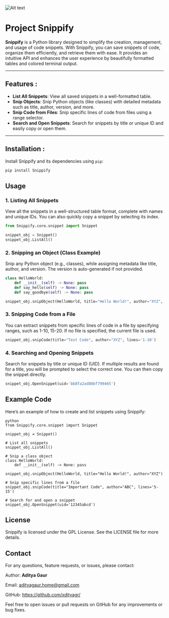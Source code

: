 ![Alt text](https://github.com/xdityagr/Snippify/blob/main/assets/banner-snippify.png?raw=true "Banner Image")

# Project Snippify

**Snippify** is a Python library designed to simplify the creation, management, and usage of code snippets. With Snippify, you can save snippets of code, organize them efficiently, and retrieve them with ease. It provides an intuitive API and enhances the user experience by beautifully formatted tables and colored terminal output.

---

## Features :

- **List All Snippets**: View all saved snippets in a well-formatted table.
- **Snip Objects**: Snip Python objects (like classes) with detailed metadata such as title, author, version, and more.
- **Snip Code from Files**: Snip specific lines of code from files using a range selector.
- **Search and Open Snippets**: Search for snippets by title or unique ID and easily copy or open them.

---

## Installation :

Install Snippify and its dependencies using `pip`:

```bash
pip install Snippify
```
## Usage

### 1. Listing All Snippets

View all the snippets in a well-structured table format, complete with names and unique IDs. You can also quickly copy a snippet by selecting its index.

```python
from Snippify.core.snippet import Snippet

snippet_obj = Snippet()
snippet_obj.ListAll()
```
### 2. Snipping an Object (Class Example)
Snip any Python object (e.g., classes), while assigning metadata like title, author, and version. The version is auto-generated if not provided.

```python
class HelloWorld:
    def __init__(self) -> None: pass
    def say_hello(self) -> None: pass
    def say_goodbye(self) -> None: pass

snippet_obj.snipObject(HelloWorld, title="Hello World!", author="XYZ", version='3.12.4')
```

### 3. Snipping Code from a File
You can extract snippets from specific lines of code in a file by specifying ranges, such as 1-10, 15-20. If no file is specified, the current file is used.

```python
snippet_obj.snipCode(title="Test Code", author="XYZ", lines='1-10')
```

### 4. Searching and Opening Snippets
Search for snippets by title or unique ID (UID). If multiple results are found for a title, you will be prompted to select the correct one. You can then copy the snippet directly.

```python
snippet_obj.OpenSnippet(uid='bb8fa2ad80bf799465')
```


## Example Code
Here’s an example of how to create and list snippets using Snippify:

```
python
from Snippify.core.snippet import Snippet

snippet_obj = Snippet()

# List all snippets
snippet_obj.ListAll()

# Snip a class object
class HelloWorld:
    def __init__(self) -> None: pass

snippet_obj.snipObject(HelloWorld, title="Hello World!", author="XYZ")

# Snip specific lines from a file
snippet_obj.snipCode(title="Important Code", author="ABC", lines='5-15')

# Search for and open a snippet
snippet_obj.OpenSnippet(uid='12345abcd')
```

## License
Snippify is licensed under the GPL License. See the LICENSE file for more details.

## Contact
For any questions, feature requests, or issues, please contact:

Author: **Aditya Gaur**

Email: adityagaur.home@gmail.com

GitHub: https://github.com/xdityagr/

Feel free to open issues or pull requests on GitHub for any improvements or bug fixes.
